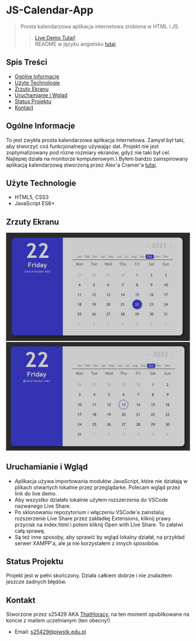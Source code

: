 # JS-Calendar-App
> Prosta kalendarzowa aplikacja internetowa zrobiona w HTML i JS.
>> [Live Demo Tutaj!]()\
>> README w języku angielsku [tutaj](README.md).

## Spis Treści
* [Ogólne Informacje](#ogólne-informacje)
* [Użyte Technologie](#użyte-technologie)
* [Zrzuty Ekranu](#zrzuty-ekranu)
* [Uruchamianie i Wgląd](#uruchamianie-i-wgląd)
* [Status Projektu](#status-projektu)
* [Kontact](#kontakt)

## Ogólne Informacje
To jest zwykła prosta kalendarzowa aplikacja internetowa. Zamysł był taki, aby stworzyć coś funkcjonalnego używając dat. Projekt nie jest zoptymalizowany pod rózne rozmiary ekranów, gdyż nie taki był cel. Najlepiej działa na monitorze komputerowym.\ 
Byłem bardzo zainspirowany aplikacją kalendarzową stworzoną przez Alex'a Cramer'a [tutaj](https://freefrontend.com/assets/img/css-calendars/calendar-6.png).

## Użyte Technologie
- HTML5, CSS3
- JavaScript ES6+

## Zrzuty Ekranu
![Image-1](./imgs/img1.jpg?raw=true)
![Image-2](./imgs/img2.jpg?raw=true)

## Uruchamianie i Wgląd
- Aplikacja używa importowania modułów JavaScript, które nie działają w plikach otwartych lokalnie przez przeglądarke. Polecam wgląd przez link do live demo.
- Aby wszystko działało lokalnie użyłem rozszerzenia do VSCode nazwanego Live Share. 
- Po sklonowaniu repozytorium i włączeniu VSCode'a zainstaluj rozszerzenie Live Share przez zakładkę Extensions, kliknij prawy przycisk na index.html i potem kliknij Open with Live Share. To załatwi całą sprawę.
- Są też inne sposoby, aby sprawić by wgląd lokalny działał, na przykład serwer XAMPP'a, ale ja nie korzystałem z innych sposobów.

## Status Projektu
Projekt jest w pełni skończony. Działa całkiem dobrze i nie znalazłem jeszcze żadnych błędów.

## Kontakt
Stworzone przez s25429 AKA [ThatHoracy](https://github.com/ThatHoracy), na ten moment opublikowane na koncie z mailem uczelnianym (ten obecny!)
- Email: s25429@pjwstk.edu.pl
